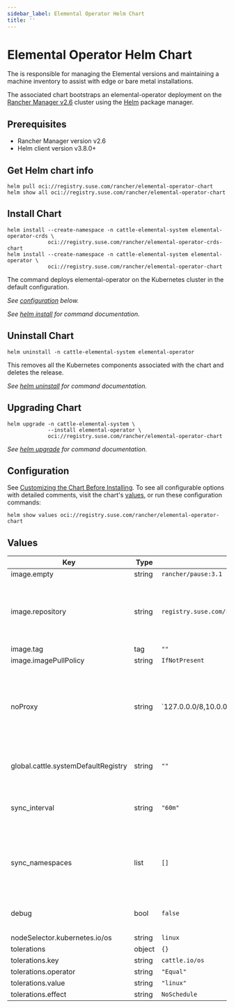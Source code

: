 ```yaml
---
sidebar_label: Elemental Operator Helm Chart
title: ''
---
```


# Elemental Operator Helm Chart

The <Vars name="elemental_operator_name" link="elemental_operator_url" /> is responsible for managing the Elemental versions and maintaining a machine inventory to assist with edge or bare metal installations.

The associated chart bootstraps an elemental-operator deployment on the [Rancher Manager v2.6](https://rancher.com/docs/rancher/v2.6/) cluster using the [Helm](https://helm.sh) package manager.

## Prerequisites

- Rancher Manager version v2.6
- Helm client version v3.8.0+

## Get Helm chart info

```console showLineNumbers
helm pull oci://registry.suse.com/rancher/elemental-operator-chart
helm show all oci://registry.suse.com/rancher/elemental-operator-chart
```

## Install Chart

```console showLineNumbers
helm install --create-namespace -n cattle-elemental-system elemental-operator-crds \
             oci://registry.suse.com/rancher/elemental-operator-crds-chart
helm install --create-namespace -n cattle-elemental-system elemental-operator \
             oci://registry.suse.com/rancher/elemental-operator-chart
```

The command deploys elemental-operator on the Kubernetes cluster in the default configuration.

_See [configuration](#configuration) below._

_See [helm install](https://helm.sh/docs/helm/helm_install/) for command documentation._

## Uninstall Chart

```console showLineNumbers
helm uninstall -n cattle-elemental-system elemental-operator
```

This removes all the Kubernetes components associated with the chart and deletes the release.

_See [helm uninstall](https://helm.sh/docs/helm/helm_uninstall/) for command documentation._

## Upgrading Chart

```console showLineNumbers
helm upgrade -n cattle-elemental-system \
             --install elemental-operator \
             oci://registry.suse.com/rancher/elemental-operator-chart
```

_See [helm upgrade](https://helm.sh/docs/helm/helm_upgrade/) for command documentation._

## Configuration

See [Customizing the Chart Before Installing](https://helm.sh/docs/intro/using_helm/#customizing-the-chart-before-installing). To see all configurable options with detailed comments, visit the chart's [values](#values), or run these configuration commands:

```console showLineNumbers
helm show values oci://registry.suse.com/rancher/elemental-operator-chart
```

## Values

| Key | Type | Default | Description |
|-----|------|---------|-------------|
| image.empty | string | `rancher/pause:3.1` |  |
| image.repository | string | `registry.suse.com/rancher/elemental-operator-chart` | Source image for elemental-operator with repository name  |
| image.tag | tag | `""` |  |
| image.imagePullPolicy | string | `IfNotPresent` |  |
| noProxy | string | `127.0.0.0/8,10.0.0.0/8,172.16.0.0/12,192.168.0.0/16,.svc,.cluster.local" | Comma separated list of domains or ip addresses that will not use the proxy |
| global.cattle.systemDefaultRegistry | string | `""` | Default container registry name  |
| sync_interval | string | `"60m"` | Default sync interval for upgrade channel |
| sync_namespaces | list | `[]` | Namespace the operator will watch for, leave empty for all |
| debug | bool | `false` | Enable debug output for operator |
| nodeSelector.kubernetes.io/os | string | `linux` |  |
| tolerations | object | `{}` |  |
| tolerations.key | string | `cattle.io/os` |  |
| tolerations.operator | string | `"Equal"` |  |
| tolerations.value | string | `"linux"` |  |
| tolerations.effect | string | `NoSchedule` |  |
